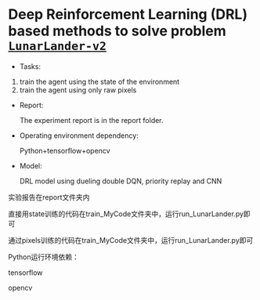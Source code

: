 # Deep Reinforcement Learning (DRL) based methods to solve problem [`LunarLander-v2`](https://gym.openai.com/envs/LunarLander-v2/)

- Tasks:

1. train the agent using the state of the environment
2. train the agent using only raw pixels

- Report:

  The experiment report is in the report folder.

- Operating environment dependency:

  Python+tensorflow+opencv

- Model:

  DRL model using dueling double DQN, priority replay and CNN

实验报告在report文件夹内

直接用state训练的代码在train_MyCode文件夹中，运行run_LunarLander.py即可

通过pixels训练的代码在train_MyCode文件夹中，运行run_LunarLander.py即可

Python运行环境依赖：

tensorflow

opencv